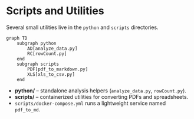 # Scripts and Utilities

Several small utilities live in the `python` and `scripts` directories.

```mermaid
graph TD
    subgraph python
        AD[analyze_data.py]
        RC[rowCount.py]
    end
    subgraph scripts
        PDF[pdf_to_markdown.py]
        XLS[xls_to_csv.py]
    end
```

- **python/** – standalone analysis helpers (`analyze_data.py`, `rowCount.py`).
- **scripts/** – containerized utilities for converting PDFs and spreadsheets.
- `scripts/docker-compose.yml` runs a lightweight service named `pdf_to_md`.

